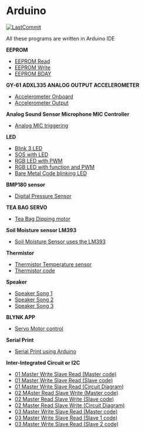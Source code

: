 # Arduino

[![LastCommit](https://img.shields.io/github/last-commit/balaji303/Arduino.svg?style=social)](https://github.com/balaji303/Arduino/commits/master)


All these programs are written in Arduino IDE

**EEPROM**

- [EEPROM Read](https://github.com/balaji303/Arduino/blob/master/EEPROMRead.ino)
- [EEPROM Write](https://github.com/balaji303/Arduino/blob/master/EEPROMWrite.ino)
- [EEPROM BDAY](https://github.com/balaji303/Arduino/blob/master/EEpBDAY.ino)

**GY-61 ADXL335 ANALOG OUTPUT ACCELEROMETER**

- [Accelerometer Onboard](https://github.com/balaji303/Arduino/blob/master/onboard.ino)
- [Accelerometer Output](https://github.com/balaji303/Arduino/blob/master/acceleroonBreadboard.ino)

**Analog Sound Sensor Microphone MIC Controller**

- [Analog MIC triggering](https://github.com/balaji303/Arduino/blob/master/AnalogMic.ino)

**LED**

- [Blink 3 LED](https://github.com/balaji303/Arduino/blob/master/LED/Blink3led.ino)
- [SOS with LED](https://github.com/balaji303/Arduino/blob/master/LED/SOSwithLED.ino)
- [RGB LED with PWM](https://github.com/balaji303/Arduino/blob/master/LED/RGB%20with%20pwm.ino)
- [RGB LED with function and PWM](https://github.com/balaji303/Arduino/blob/master/LED/RGBled%20with%20function.ino)
- [Bare Metal Code blinking LED](https://github.com/balaji303/Arduino/blob/master/LED/BareMetalCode.ino)

**BMP180 sensor**

- [Digital Pressure Sensor](https://github.com/balaji303/Arduino/blob/master/BMP.ino)

**TEA BAG SERVO**
 
 - [Tea Bag Dipping motor](https://github.com/balaji303/Arduino/blob/master/Teabag.ino)

**Soil Moisture  sensor LM393**

 - [Soil Moisture Sensor uses the LM393]( https://github.com/balaji303/Arduino/blob/master/Moisture%20sensor.ino )

**Thermistor**

- [Thermistor Temperature sensor](https://github.com/balaji303/Arduino/blob/master/Thermister.ino)
- [Thermistor code](https://github.com/balaji303/Arduino/blob/master/Thermister2.ino)

**Speaker**
- [Speaker Song 1](https://github.com/balaji303/Arduino/blob/master/Speaker/Song1.ino)
- [Speaker Song 2](https://github.com/balaji303/Arduino/blob/master/Speaker/Song2.ino)
- [Speaker Song 3](https://github.com/balaji303/Arduino/blob/master/Speaker/Song3.ino)

**BLYNK APP**

- [Servo Motor control](https://github.com/balaji303/Arduino/blob/master/Blynkservo.ino)

**Serial Print**

- [Serial Print using Arduino](https://github.com/balaji303/Arduino/blob/master/SerialPrint.ino)

**Inter-Integrated Circuit or I2C**

- [01 Master Write Slave Read (Master code)](https://github.com/balaji303/Arduino/blob/master/Protocol/Inter-Integrated%20Circuit%20I2C/01/Master.ino)
- [01 Master Write Slave Read (Slave code)]()
- [01 Master Write Slave Read (Circuit Diagram)](https://github.com/balaji303/Arduino/blob/master/i2c.png)
- [02 MAster Read Slave Write (Master code)](https://github.com/balaji303/Arduino/blob/master/ReadSlaveWrite.ino)
- [02 Master Read Slave Write (Slave code)](https://github.com/balaji303/Arduino/blob/master/02SlaveCode.ino)
- [02 Master Read Slave Write (Circuit Diagram)](https://github.com/balaji303/Arduino/blob/master/i2c.png)
- [03 Master Write Slave Read (Master code)](https://github.com/balaji303/Arduino/blob/master/03master.ino)
- [03 Master Write Slave Read (Slave 1 code)](https://github.com/balaji303/Arduino/blob/master/03Slave1.ino)
- [03 Master Write Slave Read (Slave 2 code)](https://github.com/balaji303/Arduino/blob/master/03Slave2.ino)
